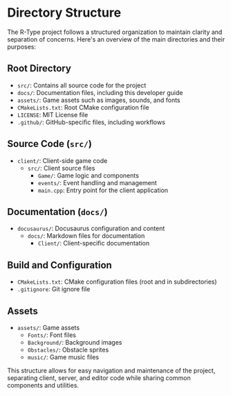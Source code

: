 # Directory Structure

The R-Type project follows a structured organization to maintain clarity and separation of concerns. Here's an overview of the main directories and their purposes:

## Root Directory

- `src/`: Contains all source code for the project
- `docs/`: Documentation files, including this developer guide
- `assets/`: Game assets such as images, sounds, and fonts
- `CMakeLists.txt`: Root CMake configuration file
- `LICENSE`: MIT License file
- `.github/`: GitHub-specific files, including workflows

## Source Code (`src/`)

- `client/`: Client-side game code
  - `src/`: Client source files
    - `Game/`: Game logic and components
    - `events/`: Event handling and management
    - `main.cpp`: Entry point for the client application

## Documentation (`docs/`)

- `docusaurus/`: Docusaurus configuration and content
  - `docs/`: Markdown files for documentation
    - `Client/`: Client-specific documentation

## Build and Configuration

- `CMakeLists.txt`: CMake configuration files (root and in subdirectories)
- `.gitignore`: Git ignore file

## Assets

- `assets/`: Game assets
  - `Fonts/`: Font files
  - `Background/`: Background images
  - `Obstacles/`: Obstacle sprites
  - `music/`: Game music files

This structure allows for easy navigation and maintenance of the project, separating client, server, and editor code while sharing common components and utilities.

